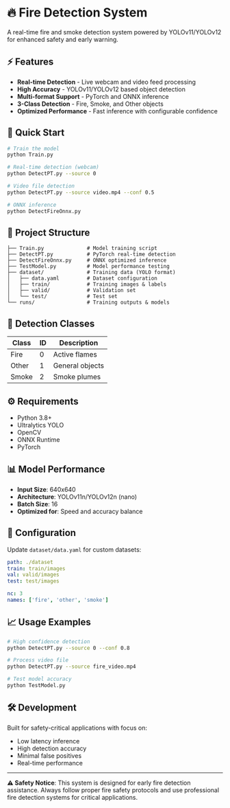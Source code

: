 # 🔥 Fire Detection System

A real-time fire and smoke detection system powered by YOLOv11/YOLOv12 for enhanced safety and early warning.

## ⚡ Features

- **Real-time Detection** - Live webcam and video feed processing
- **High Accuracy** - YOLOv11/YOLOv12 based object detection
- **Multi-format Support** - PyTorch and ONNX inference
- **3-Class Detection** - Fire, Smoke, and Other objects
- **Optimized Performance** - Fast inference with configurable confidence

## 🚀 Quick Start

```bash
# Train the model
python Train.py

# Real-time detection (webcam)
python DetectPT.py --source 0

# Video file detection
python DetectPT.py --source video.mp4 --conf 0.5

# ONNX inference
python DetectFireOnnx.py
```

## 📁 Project Structure

```
├── Train.py              # Model training script
├── DetectPT.py           # PyTorch real-time detection
├── DetectFireOnnx.py     # ONNX optimized inference
├── TestModel.py          # Model performance testing
├── dataset/              # Training data (YOLO format)
│   ├── data.yaml         # Dataset configuration
│   ├── train/            # Training images & labels
│   ├── valid/            # Validation set
│   └── test/             # Test set
└── runs/                 # Training outputs & models
```

## 🎯 Detection Classes

| Class | ID | Description |
|-------|----|----|
| Fire  | 0  | Active flames |
| Other | 1  | General objects |
| Smoke | 2  | Smoke plumes |

## ⚙️ Requirements

- Python 3.8+
- Ultralytics YOLO
- OpenCV
- ONNX Runtime
- PyTorch

## 📊 Model Performance

- **Input Size**: 640x640
- **Architecture**: YOLOv11n/YOLOv12n (nano)
- **Batch Size**: 16
- **Optimized for**: Speed and accuracy balance

## 🔧 Configuration

Update `dataset/data.yaml` for custom datasets:

```yaml
path: ./dataset
train: train/images
val: valid/images
test: test/images

nc: 3
names: ['fire', 'other', 'smoke']
```

## 📈 Usage Examples

```bash
# High confidence detection
python DetectPT.py --source 0 --conf 0.8

# Process video file
python DetectPT.py --source fire_video.mp4

# Test model accuracy
python TestModel.py
```

## 🛠️ Development

Built for safety-critical applications with focus on:
- Low latency inference
- High detection accuracy
- Minimal false positives
- Real-time performance

---

**⚠️ Safety Notice**: This system is designed for early fire detection assistance. Always follow proper fire safety protocols and use professional fire detection systems for critical applications.